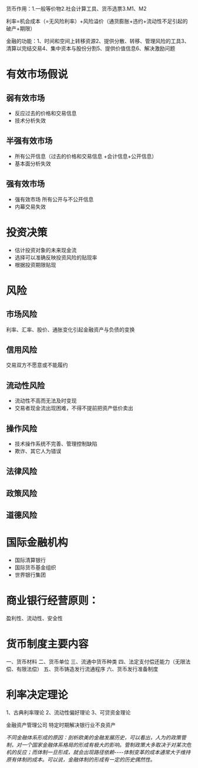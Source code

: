 货币作用：1.一般等价物2.社会计算工具、货币选票3.M1、M2

利率=机会成本（=无风险利率）+风险溢价（通货膨胀+违约+流动性不足引起的破产+期限）

金融的功能：1、时间和空间上转移资源2、提供分散、转移、管理风险的工具3、清算以完结交易4、集中资本与股份分割5、提供价值信息6、解决激励问题

# 有效市场假说
## 弱有效市场
- 反应过去的价格和交易信息
- 技术分析失效
## 半强有效市场
- 所有公开信息（过去的价格和交易信息 +会计信息+公开信息）
- 基本面分析失效
## 强有效市场
- 强有效市场	所有公开与不公开信息
- 内幕交易失效

# 投资决策
- 估计投资对象的未来现金流
- 选择可以准确反映投资风险的贴现率
- 根据投资期限贴现

# 风险
## 市场风险
利率、汇率、股价、通胀变化引起金融资产与负债的变换
## 信用风险
交易双方不愿意或不能履约
## 流动性风险
-	流动性不高而无法及时变现
- 交易者现金流出现困难，不得不提前把资产低价卖出
## 操作风险
-	技术操作系统不完善、管理控制缺陷
-	欺诈、其它人为错误
## 法律风险
## 政策风险
## 道德风险

# 国际金融机构
- 国际清算银行
- 国际货币基金组织
- 世界银行集团

# 商业银行经营原则：
盈利性、流动性、安全性

# 货币制度主要内容
一、货币材料
二、货币单位
三、流通中货币种类
四、法定支付偿还能力（无限法偿、有限法偿）
五、货币铸造发行流通程序
六、货币发行准备制度

# 利率决定理论
1、古典利率理论
2、流动性偏好理论
3、可贷资金理论

金融资产管理公司
特定时期解决银行业不良资产

*不同金融体系形成的原因：剖析欧美的金融发展历史，可以看出，人为的政策管制，对一个国家金融体系格局的形成有极大的影响。管制政策大多取决于对某次危机的反应；而体制一旦形成，就会出现路径依赖----体制变革的成本通常大于维持原有体制的成本。可以说，金融体制的形成有一定的历史偶然性。*
